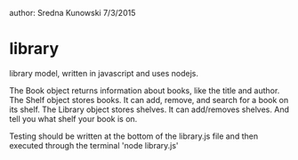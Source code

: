 author: Sredna Kunowski 7/3/2015
# library
library model, written in javascript and uses nodejs. 

The Book object returns information about books, like the title and author. The Shelf object stores books. It can add, remove, and search for a book on its shelf. The Library object stores shelves. It can add/removes shelves. And tell you what shelf your book is on.

Testing should be written at the bottom of the library.js file and then executed through the terminal 'node library.js'
